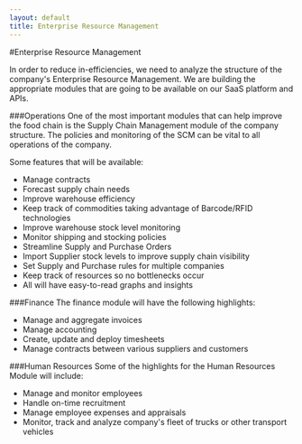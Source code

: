 ```yaml
---
layout: default
title: Enterprise Resource Management
---
```

#Enterprise Resource Management

In order to reduce in-efficiencies, we need to analyze the structure of the company's Enterprise Resource Management. We are building the appropriate modules that are going to be available on our SaaS platform and APIs.

###Operations
One of the most important modules that can help improve the food chain is the Supply Chain Management module of the company structure. The policies and monitoring of the SCM can be vital to all operations of the company.

Some features that will be available:

* Manage contracts
* Forecast supply chain needs
* Improve warehouse efficiency
* Keep track of commodities taking advantage of Barcode/RFID technologies
* Improve warehouse stock level monitoring
* Monitor shipping and stocking policies
* Streamline Supply and Purchase Orders
* Import Supplier stock levels to improve supply chain visibility
* Set Supply and Purchase rules for multiple companies
* Keep track of resources so no bottlenecks occur
* All will have easy-to-read graphs and insights

###Finance
The finance module will have the following highlights:

* Manage and aggregate invoices
* Manage accounting
* Create, update and deploy timesheets
* Manage contracts between various suppliers and customers

###Human Resources
Some of the highlights for the Human Resources Module will include:

* Manage and monitor employees
* Handle on-time recruitment
* Manage employee expenses and appraisals
* Monitor, track and analyze company's fleet of trucks or other transport vehicles
